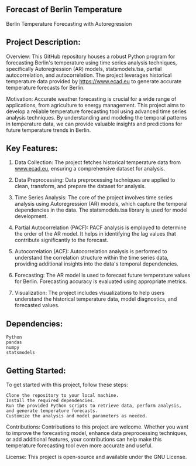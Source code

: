 ## Forecast of Berlin Temperature
Berlin Temperature Forecasting with Autoregression

## Project Description:
Overview:
This GitHub repository houses a robust Python program for forecasting Berlin's temperature using time series analysis techniques, specifically Autoregression (AR) models, statsmodels.tsa, partial autocorrelation, and autocorrelation. The project leverages historical temperature data provided by https://www.ecad.eu to generate accurate temperature forecasts for Berlin.

Motivation:
Accurate weather forecasting is crucial for a wide range of applications, from agriculture to energy management. This project aims to develop a reliable temperature forecasting tool using advanced time series analysis techniques. By understanding and modeling the temporal patterns in temperature data, we can provide valuable insights and predictions for future temperature trends in Berlin.

## Key Features:

1. Data Collection: The project fetches historical temperature data from www.ecad.eu, ensuring a comprehensive dataset for analysis.

2. Data Preprocessing: Data preprocessing techniques are applied to clean, transform, and prepare the dataset for analysis.

3. Time Series Analysis: The core of the project involves time series analysis using Autoregression (AR) models, which capture the temporal dependencies in the data. The statsmodels.tsa library is used for model development.

4. Partial Autocorrelation (PACF): PACF analysis is employed to determine the order of the AR model. It helps in identifying the lag values that contribute significantly to the forecast.

5. Autocorrelation (ACF): Autocorrelation analysis is performed to understand the correlation structure within the time series data, providing additional insights into the data's temporal dependencies.

6. Forecasting: The AR model is used to forecast future temperature values for Berlin. Forecasting accuracy is evaluated using appropriate metrics.

7. Visualization: The project includes visualizations to help users understand the historical temperature data, model diagnostics, and forecasted values.

## Dependencies:

    Python
    pandas
    numpy
    statsmodels
    

## Getting Started:
To get started with this project, follow these steps:

    Clone the repository to your local machine.
    Install the required dependencies.
    Run the provided Python scripts to retrieve data, perform analysis, and generate temperature forecasts.
    Customize the analysis and model parameters as needed.

Contributions:
Contributions to this project are welcome. Whether you want to improve the forecasting model, enhance data preprocessing techniques, or add additional features, your contributions can help make this temperature forecasting tool even more accurate and useful.

License:
This project is open-source and available under the GNU License. 
